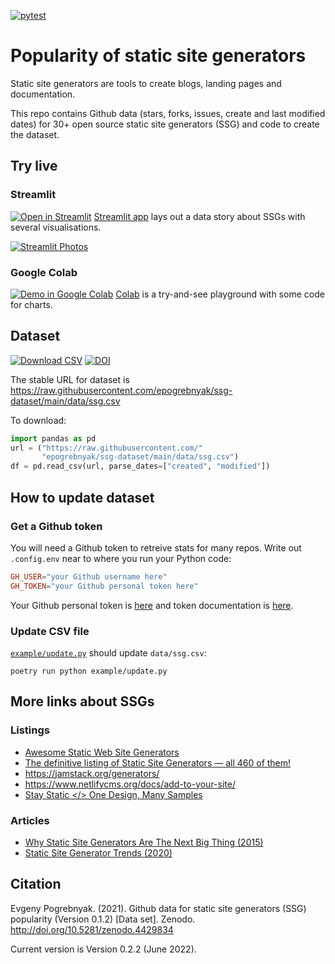 [![pytest](https://github.com/epogrebnyak/ssg-dataset/workflows/pytest/badge.svg)](https://github.com/epogrebnyak/ssg-dataset/actions)

# Popularity of static site generators

Static site generators are tools to create blogs, landing pages and documentation.

This repo contains Github data (stars, forks, issues, create and last modified dates) for 30+ open source static site generators (SSG) and code to create the dataset.

## Try live

### Streamlit

[![Open in Streamlit](https://static.streamlit.io/badges/streamlit_badge_black_white.svg)][st]
[Streamlit app][st] lays out a data story about SSGs with several visualisations.

[![Streamlit Photos](https://user-images.githubusercontent.com/9265326/174499755-4f0be21b-3488-4a2d-ba19-66336ae80436.png)][st]

### Google Colab

[![Demo in Google Colab](https://img.shields.io/badge/Colab-Open-orange)][colab]
[Colab][colab] is a try-and-see playground with some code for charts.

[st]: https://share.streamlit.io/epogrebnyak/ssg-dataset/main
[colab]: https://colab.research.google.com/drive/1041e6yOyVRty5lirnbZOAU1zJ3TN77ta

## Dataset

[![Download CSV](https://img.shields.io/badge/download-CSV-brightgreen)][url]
[![DOI](https://zenodo.org/badge/DOI/10.5281/zenodo.4429834.svg)](https://doi.org/10.5281/zenodo.4429834)

[url]: https://raw.githubusercontent.com/epogrebnyak/ssg-dataset/main/data/ssg.csv

The stable URL for dataset is <https://raw.githubusercontent.com/epogrebnyak/ssg-dataset/main/data/ssg.csv>

To download:

```python
import pandas as pd
url = ("https://raw.githubusercontent.com/"
       "epogrebnyak/ssg-dataset/main/data/ssg.csv")
df = pd.read_csv(url, parse_dates=["created", "modified"])
```

## How to update dataset

### Get a Github token

You will need a Github token to retreive stats for many repos. Write out `.config.env`
near to where you run your Python code:

```toml
GH_USER="your Github username here"
GH_TOKEN="your Github personal token here"
```

Your Github personal token is [here](https://github.com/settings/tokens/) and
token documentation is [here](https://docs.github.com/en/authentication/keeping-your-account-and-data-secure/creating-a-personal-access-token).

### Update CSV file

[update]: https://github.com/epogrebnyak/ssg-dataset/blob/main/example/update.py

[`example/update.py`][update] should update `data/ssg.csv`:

```
poetry run python example/update.py
```

## More links about SSGs

### Listings

- [Awesome Static Web Site Generators](https://github.com/myles/awesome-static-generators)
- [The definitive listing of Static Site Generators — all 460 of them!](https://staticsitegenerators.net/)
- <https://jamstack.org/generators/>
- <https://www.netlifycms.org/docs/add-to-your-site/>
- [Stay Static </> One Design, Many Samples](http://staystatic.github.io/)

### Articles

- [Why Static Site Generators Are The Next Big Thing (2015)](https://www.smashingmagazine.com/2015/11/modern-static-website-generators-next-big-thing/)
- [Static Site Generator Trends (2020)](https://redmonk.com/rstephens/2020/05/18/static-site-generators/)

## Citation

Evgeny Pogrebnyak. (2021). Github data for static site generators (SSG) popularity (Version 0.1.2) [Data set]. Zenodo. http://doi.org/10.5281/zenodo.4429834

Current version is Version 0.2.2 (June 2022).
